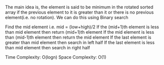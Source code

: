 The main idea is, the element is said to be minimum in the rotated sorted array if the previous element to it is greater than it or there is no previous element(i.e. no rotation). We can do this using Binary search

Find the mid element i.e. mid = (low+high)/2
If the (mid+1)th element is less than mid element then return (mid+1)th element
If the mid element is less than (mid-1)th element then return the mid element
If the last element is greater than mid element then search in left half
If the last element is less than mid element then search in right half

Time Complexity: O(logn)
Space Complexity: O(1)
